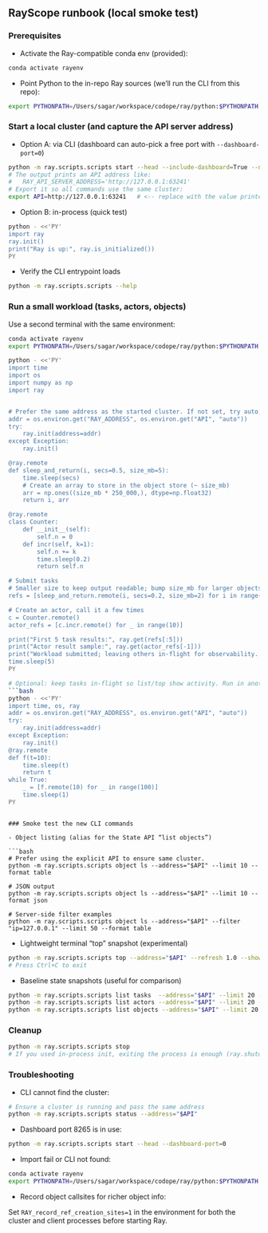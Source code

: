 ## RayScope runbook (local smoke test)

### Prerequisites

- Activate the Ray-compatible conda env (provided):

```bash
conda activate rayenv
```

- Point Python to the in-repo Ray sources (we’ll run the CLI from this repo):

```bash
export PYTHONPATH=/Users/sagar/workspace/codope/ray/python:$PYTHONPATH
```

### Start a local cluster (and capture the API server address)

- Option A: via CLI (dashboard can auto-pick a free port with `--dashboard-port=0`)

```bash
python -m ray.scripts.scripts start --head --include-dashboard=True --num-cpus=4 --dashboard-port=0
# The output prints an API address like:
#   RAY_API_SERVER_ADDRESS='http://127.0.0.1:63241'
# Export it so all commands use the same cluster:
export API=http://127.0.0.1:63241   # <-- replace with the value printed above
```

- Option B: in-process (quick test)

```bash
python - <<'PY'
import ray
ray.init()
print("Ray is up:", ray.is_initialized())
PY
```

- Verify the CLI entrypoint loads

```bash
python -m ray.scripts.scripts --help
```

### Run a small workload (tasks, actors, objects)

Use a second terminal with the same environment:

```bash
conda activate rayenv
export PYTHONPATH=/Users/sagar/workspace/codope/ray/python:$PYTHONPATH

python - <<'PY'
import time
import os
import numpy as np
import ray


# Prefer the same address as the started cluster. If not set, try auto; if that fails, start local.
addr = os.environ.get("RAY_ADDRESS", os.environ.get("API", "auto"))
try:
    ray.init(address=addr)
except Exception:
    ray.init()

@ray.remote
def sleep_and_return(i, secs=0.5, size_mb=5):
    time.sleep(secs)
    # Create an array to store in the object store (~ size_mb)
    arr = np.ones((size_mb * 250_000,), dtype=np.float32)
    return i, arr

@ray.remote
class Counter:
    def __init__(self):
        self.n = 0
    def incr(self, k=1):
        self.n += k
        time.sleep(0.2)
        return self.n

# Submit tasks
# Smaller size to keep output readable; bump size_mb for larger objects
refs = [sleep_and_return.remote(i, secs=0.2, size_mb=2) for i in range(20)]

# Create an actor, call it a few times
c = Counter.remote()
actor_refs = [c.incr.remote() for _ in range(10)]

print("First 5 task results:", ray.get(refs[:5]))
print("Actor result sample:", ray.get(actor_refs[-1]))
print("Workload submitted; leaving others in-flight for observability...")
time.sleep(5)
PY

# Optional: keep tasks in-flight so list/top show activity. Run in another terminal.
```bash
python - <<'PY'
import time, os, ray
addr = os.environ.get("RAY_ADDRESS", os.environ.get("API", "auto"))
try:
    ray.init(address=addr)
except Exception:
    ray.init()
@ray.remote
def f(t=10):
    time.sleep(t)
    return t
while True:
    _ = [f.remote(10) for _ in range(100)]
    time.sleep(1)
PY
```
```

### Smoke test the new CLI commands

- Object listing (alias for the State API “list objects”)

```bash
# Prefer using the explicit API to ensure same cluster.
python -m ray.scripts.scripts object ls --address="$API" --limit 10 --format table

# JSON output
python -m ray.scripts.scripts object ls --address="$API" --limit 10 --format json

# Server-side filter examples
python -m ray.scripts.scripts object ls --address="$API" --filter "ip=127.0.0.1" --limit 50 --format table
```

- Lightweight terminal “top” snapshot (experimental)

```bash
python -m ray.scripts.scripts top --address="$API" --refresh 1.0 --show both
# Press Ctrl+C to exit
```

- Baseline state snapshots (useful for comparison)

```bash
python -m ray.scripts.scripts list tasks  --address="$API" --limit 20 --format table
python -m ray.scripts.scripts list actors --address="$API" --limit 20 --format table
python -m ray.scripts.scripts list objects --address="$API" --limit 20 --format table
```

### Cleanup

```bash
python -m ray.scripts.scripts stop
# If you used in-process init, exiting the process is enough (ray.shutdown() optional)
```

### Troubleshooting

- CLI cannot find the cluster:

```bash
# Ensure a cluster is running and pass the same address
python -m ray.scripts.scripts status --address="$API"
```

- Dashboard port 8265 is in use:

```bash
python -m ray.scripts.scripts start --head --dashboard-port=0
```

- Import fail or CLI not found:

```bash
conda activate rayenv
export PYTHONPATH=/Users/sagar/workspace/codope/ray/python:$PYTHONPATH
```

- Record object callsites for richer object info:

Set `RAY_record_ref_creation_sites=1` in the environment for both the cluster and client processes before starting Ray.



